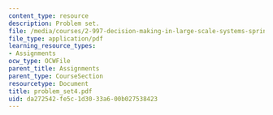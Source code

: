 ```yaml
---
content_type: resource
description: Problem set.
file: /media/courses/2-997-decision-making-in-large-scale-systems-spring-2004/da272542fe5c1d3033a600b027538423_problem_set4.pdf
file_type: application/pdf
learning_resource_types:
- Assignments
ocw_type: OCWFile
parent_title: Assignments
parent_type: CourseSection
resourcetype: Document
title: problem_set4.pdf
uid: da272542-fe5c-1d30-33a6-00b027538423
---
```

